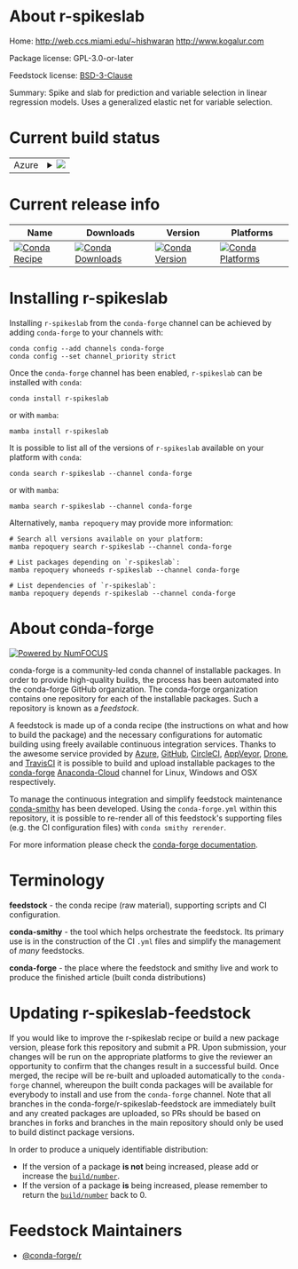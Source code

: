 About r-spikeslab
=================

Home: http://web.ccs.miami.edu/~hishwaran http://www.kogalur.com

Package license: GPL-3.0-or-later

Feedstock license: [BSD-3-Clause](https://github.com/conda-forge/r-spikeslab-feedstock/blob/main/LICENSE.txt)

Summary: Spike and slab for prediction and variable selection in linear regression models. Uses a generalized elastic net for variable selection.

Current build status
====================


<table>
    
  <tr>
    <td>Azure</td>
    <td>
      <details>
        <summary>
          <a href="https://dev.azure.com/conda-forge/feedstock-builds/_build/latest?definitionId=13730&branchName=main">
            <img src="https://dev.azure.com/conda-forge/feedstock-builds/_apis/build/status/r-spikeslab-feedstock?branchName=main">
          </a>
        </summary>
        <table>
          <thead><tr><th>Variant</th><th>Status</th></tr></thead>
          <tbody><tr>
              <td>linux_64_r_base4.1</td>
              <td>
                <a href="https://dev.azure.com/conda-forge/feedstock-builds/_build/latest?definitionId=13730&branchName=main">
                  <img src="https://dev.azure.com/conda-forge/feedstock-builds/_apis/build/status/r-spikeslab-feedstock?branchName=main&jobName=linux&configuration=linux_64_r_base4.1" alt="variant">
                </a>
              </td>
            </tr><tr>
              <td>linux_64_r_base4.2</td>
              <td>
                <a href="https://dev.azure.com/conda-forge/feedstock-builds/_build/latest?definitionId=13730&branchName=main">
                  <img src="https://dev.azure.com/conda-forge/feedstock-builds/_apis/build/status/r-spikeslab-feedstock?branchName=main&jobName=linux&configuration=linux_64_r_base4.2" alt="variant">
                </a>
              </td>
            </tr><tr>
              <td>osx_64_r_base4.1</td>
              <td>
                <a href="https://dev.azure.com/conda-forge/feedstock-builds/_build/latest?definitionId=13730&branchName=main">
                  <img src="https://dev.azure.com/conda-forge/feedstock-builds/_apis/build/status/r-spikeslab-feedstock?branchName=main&jobName=osx&configuration=osx_64_r_base4.1" alt="variant">
                </a>
              </td>
            </tr><tr>
              <td>osx_64_r_base4.2</td>
              <td>
                <a href="https://dev.azure.com/conda-forge/feedstock-builds/_build/latest?definitionId=13730&branchName=main">
                  <img src="https://dev.azure.com/conda-forge/feedstock-builds/_apis/build/status/r-spikeslab-feedstock?branchName=main&jobName=osx&configuration=osx_64_r_base4.2" alt="variant">
                </a>
              </td>
            </tr><tr>
              <td>win_64</td>
              <td>
                <a href="https://dev.azure.com/conda-forge/feedstock-builds/_build/latest?definitionId=13730&branchName=main">
                  <img src="https://dev.azure.com/conda-forge/feedstock-builds/_apis/build/status/r-spikeslab-feedstock?branchName=main&jobName=win&configuration=win_64_" alt="variant">
                </a>
              </td>
            </tr>
          </tbody>
        </table>
      </details>
    </td>
  </tr>
</table>

Current release info
====================

| Name | Downloads | Version | Platforms |
| --- | --- | --- | --- |
| [![Conda Recipe](https://img.shields.io/badge/recipe-r--spikeslab-green.svg)](https://anaconda.org/conda-forge/r-spikeslab) | [![Conda Downloads](https://img.shields.io/conda/dn/conda-forge/r-spikeslab.svg)](https://anaconda.org/conda-forge/r-spikeslab) | [![Conda Version](https://img.shields.io/conda/vn/conda-forge/r-spikeslab.svg)](https://anaconda.org/conda-forge/r-spikeslab) | [![Conda Platforms](https://img.shields.io/conda/pn/conda-forge/r-spikeslab.svg)](https://anaconda.org/conda-forge/r-spikeslab) |

Installing r-spikeslab
======================

Installing `r-spikeslab` from the `conda-forge` channel can be achieved by adding `conda-forge` to your channels with:

```
conda config --add channels conda-forge
conda config --set channel_priority strict
```

Once the `conda-forge` channel has been enabled, `r-spikeslab` can be installed with `conda`:

```
conda install r-spikeslab
```

or with `mamba`:

```
mamba install r-spikeslab
```

It is possible to list all of the versions of `r-spikeslab` available on your platform with `conda`:

```
conda search r-spikeslab --channel conda-forge
```

or with `mamba`:

```
mamba search r-spikeslab --channel conda-forge
```

Alternatively, `mamba repoquery` may provide more information:

```
# Search all versions available on your platform:
mamba repoquery search r-spikeslab --channel conda-forge

# List packages depending on `r-spikeslab`:
mamba repoquery whoneeds r-spikeslab --channel conda-forge

# List dependencies of `r-spikeslab`:
mamba repoquery depends r-spikeslab --channel conda-forge
```


About conda-forge
=================

[![Powered by
NumFOCUS](https://img.shields.io/badge/powered%20by-NumFOCUS-orange.svg?style=flat&colorA=E1523D&colorB=007D8A)](https://numfocus.org)

conda-forge is a community-led conda channel of installable packages.
In order to provide high-quality builds, the process has been automated into the
conda-forge GitHub organization. The conda-forge organization contains one repository
for each of the installable packages. Such a repository is known as a *feedstock*.

A feedstock is made up of a conda recipe (the instructions on what and how to build
the package) and the necessary configurations for automatic building using freely
available continuous integration services. Thanks to the awesome service provided by
[Azure](https://azure.microsoft.com/en-us/services/devops/), [GitHub](https://github.com/),
[CircleCI](https://circleci.com/), [AppVeyor](https://www.appveyor.com/),
[Drone](https://cloud.drone.io/welcome), and [TravisCI](https://travis-ci.com/)
it is possible to build and upload installable packages to the
[conda-forge](https://anaconda.org/conda-forge) [Anaconda-Cloud](https://anaconda.org/)
channel for Linux, Windows and OSX respectively.

To manage the continuous integration and simplify feedstock maintenance
[conda-smithy](https://github.com/conda-forge/conda-smithy) has been developed.
Using the ``conda-forge.yml`` within this repository, it is possible to re-render all of
this feedstock's supporting files (e.g. the CI configuration files) with ``conda smithy rerender``.

For more information please check the [conda-forge documentation](https://conda-forge.org/docs/).

Terminology
===========

**feedstock** - the conda recipe (raw material), supporting scripts and CI configuration.

**conda-smithy** - the tool which helps orchestrate the feedstock.
                   Its primary use is in the construction of the CI ``.yml`` files
                   and simplify the management of *many* feedstocks.

**conda-forge** - the place where the feedstock and smithy live and work to
                  produce the finished article (built conda distributions)


Updating r-spikeslab-feedstock
==============================

If you would like to improve the r-spikeslab recipe or build a new
package version, please fork this repository and submit a PR. Upon submission,
your changes will be run on the appropriate platforms to give the reviewer an
opportunity to confirm that the changes result in a successful build. Once
merged, the recipe will be re-built and uploaded automatically to the
`conda-forge` channel, whereupon the built conda packages will be available for
everybody to install and use from the `conda-forge` channel.
Note that all branches in the conda-forge/r-spikeslab-feedstock are
immediately built and any created packages are uploaded, so PRs should be based
on branches in forks and branches in the main repository should only be used to
build distinct package versions.

In order to produce a uniquely identifiable distribution:
 * If the version of a package **is not** being increased, please add or increase
   the [``build/number``](https://docs.conda.io/projects/conda-build/en/latest/resources/define-metadata.html#build-number-and-string).
 * If the version of a package **is** being increased, please remember to return
   the [``build/number``](https://docs.conda.io/projects/conda-build/en/latest/resources/define-metadata.html#build-number-and-string)
   back to 0.

Feedstock Maintainers
=====================

* [@conda-forge/r](https://github.com/conda-forge/r/)

